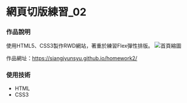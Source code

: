 網頁切版練習_02
===

### 作品說明
使用HTML5、CSS3製作RWD網站，著重於練習Flex彈性排版。
![首頁縮圖](https://imgur.com/EuCsAES.jpeg)

作品網址：https://siangjyunsyu.github.io/homework2/

### 使用技術
- HTML
- CSS3